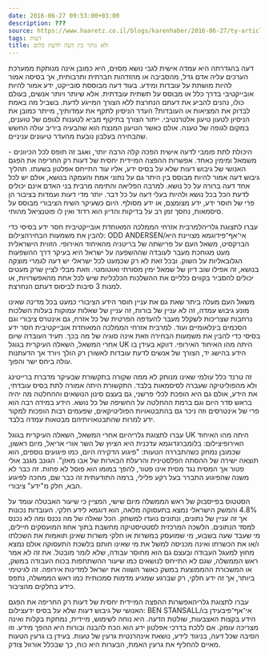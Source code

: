 ```yaml
---
date: 2016-06-27 09:53:00+03:00
description: ???
source: https://www.haaretz.co.il/blogs/karenhaber/2016-06-27/ty-article/0000017f-f8b2-d2d5-a9ff-f8be10f20000
tags: דעות
title: ולא נותר בין דעה לדעת כלום
---
```


דעה בהגדרתה היא עמדה אישית לגבי נושא מסוים, היא כמובן אינה מנותקת ממערכת הערכים עליה אדם גדל, מהסביבה או מהזדהות חברתית ותרבותית, אך בסיסה אמור להיות מושתת על עובדות ומידע. בעוד דעה מבוססת סובייקט, ידע אמור להיות אובייקטיבי בדרך כלל או מבוסס על תשתית עובדתית. אלא שיותר ויותר אנשים, בעולם כולו, נהנים להביע את דעתם הנחרצת ללא הצורך המייגע לדעת. בשביל מה באמת לבדוק את המציאות או העובדות? העדר הניסיון לתקף את עמדותיך, מייתר כמובן את הניסיון לטעון טיעון אלטרנטיבי. ייתור הצורך בתיקוף מביא לטענות לגופם של טוענים, במקום לגופה של טענה. אולם כאשר הטיעון המנצח הוא שהבעיה ביריב עולה החשש שהבחירה בעלבון נובעת מהעדר טיעונים עניניים. 

היכולת לתת פומבי לדעה אישית הפכה קלה הרבה יותר, ואגב זה תופס לכל הכיוונים - משמאל ומימין כאחד. אפשרות ההפצה המיידית יחסית של דעות רק החריפה את הפגם האנושי של גיבוש דעות שלא על בסיס ידע, אליו עוד התייחס אפלטון בשעתו. תהליך גיבוש דעה אמור להיות מבוסס בין היתר גם על נתוני אמת והעמקה בנושא, אולם יש לכל אחד דעה ברורה על כל נושא. למרבה הפליאה והתימה מרבית בני האדם אינם יכולים לדעת הכל בכל נושא ולהיות בעלי דעה על כל דבר. יותר מדי דעות ועמדות בציבור הן פרי של חוסר ידע, ידע מצומצם, או ידע מסולף. היום כשעיקר השיח הציבורי מבוסס על סיסמאות, נחסך זמן רב על בדיקות והדיון הוא רדוד ואין לו פוטנציאל מהותי.

 עברו לתצוגת גלריהלמרבית אזרחי הממלכה המאוחדת אובייקטיבית חסר ידע בסיסי כדי להבין את משמעות הבחירהצילום: ODD ANDERSEN/אי־אף־פידוגמא מצויינת היא הברקסיט, משאל העם על פרישתה של בריטניה מהאיחוד האירופי. הזווית הישראלית מעט מגוחכת מעבר לעובדה שההשפעה על ישראל היא בעיקר דרך ההשפעות הגלובאליות על השוק. ובכל זאת לא רק שכמעט לכל ישראלי יש דעה לגמרי מוצקה בנושא, זה אפילו שוב דיון של שמאל ימין מסורתי ואוטומטי. וזאת מבלי לציין שרק מעטים יכולים להסביר בקווים כלליים את ההשלכות הכלכליות שיש לכל אחת מהאפשרויות, או למנות 3 סיבות לביסוס דעתם הנחרצת.

משאל העם מעלה ביתר שאת גם את עניין חוסר הידע הציבורי כמעט בכל מדינה שאינו מונע גיבוש עמדה, זה לא עניין של בורות, זה עניין של שאלות עמוקות בעלות השלכות נרחבות שצריכות לשקלל מעבר להעדפה הפרטית של כל אזרח, גם אינטרס ציבורי וגם הסכמים בינלאומיים ועוד. למרבית אזרחי הממלכה המאוחדת אובייקטיבית חסר ידע בסיסי כדי להבין את משמעות הבחירה וזאת אינה סוגיה של מה בכך. תעיד העובדה שיום אחרי המשאל, השאלה העיקרית בגוגל UK היתה מהו האיחוד האירופי. דווקא בעידן בו הידע בהישג יד, הצורך של אנשים לדעת עובדות לאשורן רק הולך ויורד אך הדעתנות עולה ביחס ישר והפוך.

זה טרנד כלל עולמי שאינו מנותק לא ממה שקורה בתקשורת שבעיקר מדברת ברייטינג ולא מהפוליטיקה שעברה לסיסמאות בלבד. התקשורת היתה אמורה לתת בסיס עובדתי, את הידע, אולם גם היא הופכת לכלי פרשני, גם בעצם סינון הנושאים וההחלטה מה יהיה בראש סדר היום וגם ברמת ההחלטה על החשיפה של כל נושא. הידע במידה רבה הוא פרי של אינטרסים וזה ניכר גם בהתבטאויות הפוליטיקאים, שפעמים רבות הופכות למקור ידע למרות שהתבטאויותיהם מבטאות עמדה בלבד.

 עברו לתצוגת גלריהיום אחרי המשאל, השאלה העיקרית בגוגל UK היתה מהו האיחוד האירופיצילום: בלומברגדוגמא עדכנית היא הציוץ של השר אורי אריאל, מיום ראשון, שכמובן נמחק כשהתבררה הטעות: "פיגוע הדקירה היום, כמו פיגועים נוספים, הוא תוצאה ישירה של ההסתה הפלסטינית והרעלת הבארות של אבו מאזן". הגונב מגנב אולי פטור אך המסית נגד מסית אינו פטור, להפך במומו הוא פוסל לא פחות. זה כבר לא משנה שהפיגוע התברר בעל רקע פלילי, ברמה התודעתית זה כבר שם, מחכה לפיגוע הבא, חלק מ"ידע" ציבורי.

הסטטוס בפייסבוק של ראש הממשלה מיום שישי, המציין כי שיעור האבטלה עומד על 4.8% והמשק הישראלי נמצא בתעסוקה מלאה, הוא דוגמא לידע חלקי. העובדות נכונות אך זה עניין של נתונים, ונתונים נועדו למשחק. הכל שאלה של מה נכנס ומה לא נכנס למסד הנתונים. הלשכה המרכזית לסטטיסטיקה מחשבת בתוך אחוז המועסקים חיילים, מי שעבד שעה בשבוע, מי שמועסק במשרות או חלקי משרות שאינן תואמות את השכלתו ו/או את הכשרתו ואינה מכניסה למשל את מי שאינו חותם בלשכת התעסוקה אולם נמצא מחוץ למעגל העבודה ובעצם גם הוא מחוסר עבודה, שלא לומר מובטל. את זה לא אמר ראש הממשלה, שגם לא התייחס לנושאים כמו שיעור ההשתתפות בכוח העבודה במשק, או המשכורת ההממוצעת במשק כאשר השווה את ישראל למדינות אירופה. זה לגיטימי ביותר, אך זה ידע חלקי, רק שברגע שמגיע מדמות סמכותית כמו ראש הממשלה, נתפס כידע בחלקים מהציבור.

 עברו לתצוגת גלריהאפשרות ההפצה המיידית יחסית של דעות רק החריפה את הפגם האנושי של גיבוש דעות שלא על בסיס ידעצילום: BEN STANSALL/אי־אף־פיבעידן בו הידע בקצות האצבעות, שולטת הדעה. היא נוחה לשימוש, מיידית, נמחקת בקלות ואינה מצריכה עומק. אם ללכת בדרכי אפלטון ידע הוא הכח להבנה ובורות היא ההפך מידע. וזו הסיבה שכל דעה, בניגוד לידע, נושאת אינהרנטית גרעין של טעות. בעידן בו גרעין הטעות מאיים להחליף את גרעין האמת, הבערות היא כוח, כך שבכלל אורוול צודק.